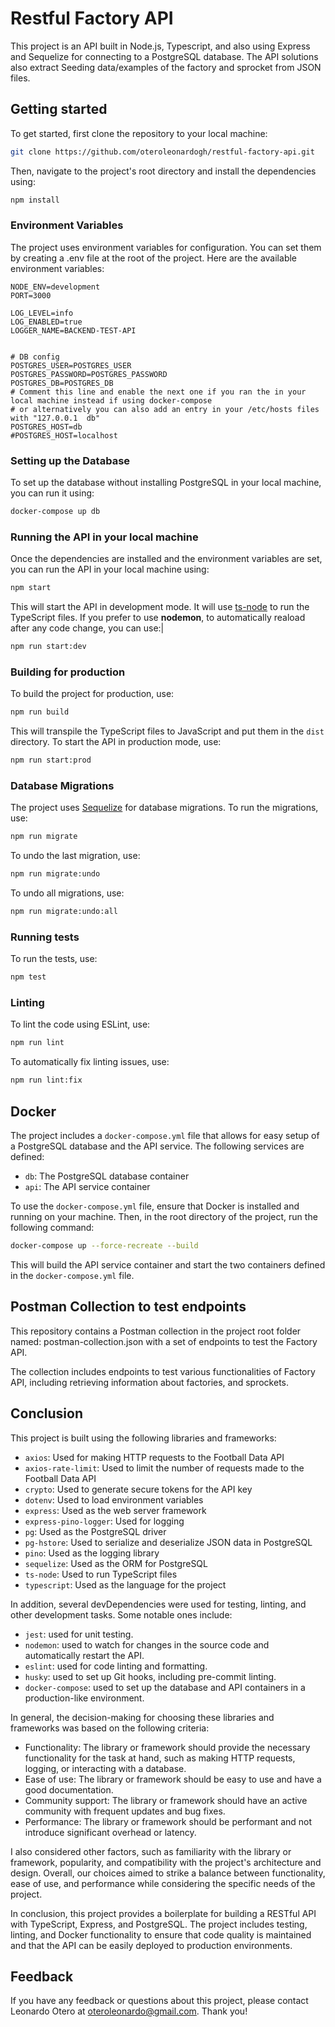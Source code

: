 # Restful Factory API

This project is an API built in Node.js, Typescript, and also using Express and Sequelize for connecting to a PostgreSQL database. The API solutions also extract Seeding data/examples of the factory and sprocket from JSON files.

## Getting started

To get started, first clone the repository to your local machine:

```bash
git clone https://github.com/oteroleonardogh/restful-factory-api.git
```

Then, navigate to the project's root directory and install the dependencies using:

```bash
npm install 
```

### Environment Variables

The project uses environment variables for configuration. You can set them by creating a .env file at the root of the project. Here are the available environment variables:

```dotenv
NODE_ENV=development
PORT=3000

LOG_LEVEL=info
LOG_ENABLED=true
LOGGER_NAME=BACKEND-TEST-API


# DB config
POSTGRES_USER=POSTGRES_USER
POSTGRES_PASSWORD=POSTGRES_PASSWORD
POSTGRES_DB=POSTGRES_DB
# Comment this line and enable the next one if you ran the in your local machine instead if using docker-compose
# or alternatively you can also add an entry in your /etc/hosts files with "127.0.0.1  db" 
POSTGRES_HOST=db
#POSTGRES_HOST=localhost
```

### Setting up the Database

To set up the database without installing PostgreSQL in your local machine, you can run it using:

```bash
docker-compose up db
```

### Running the API in your local machine

Once the dependencies are installed and the environment variables are set, you can run the API in your local machine using:

```bash
npm start
```

This will start the API in development mode. It will use [ts-node](https://github.com/TypeStrong/ts-node) to run the TypeScript files.
If you prefer to use **nodemon**, to automatically reaload after any code change, you can use:|

```bash
npm run start:dev
```

### Building for production

To build the project for production, use:

```bash
npm run build
```

This will transpile the TypeScript files to JavaScript and put them in the `dist` directory.
To start the API in production mode, use:

```bash
npm run start:prod
```

### Database Migrations

The project uses [Sequelize](https://sequelize.org/) for database migrations. To run the migrations, use:

```bash
npm run migrate
```

To undo the last migration, use:

```bash
npm run migrate:undo
```

To undo all migrations, use:

```bash
npm run migrate:undo:all
```

### Running tests

To run the tests, use:

```bash
npm test
```

### Linting

To lint the code using ESLint, use:

```bash
npm run lint
```

To automatically fix linting issues, use:

```bash
npm run lint:fix
```

## Docker

The project includes a `docker-compose.yml` file that allows for easy setup of a PostgreSQL database and the API service. The following services are defined:

- `db`: The PostgreSQL database container
- `api`: The API service container

To use the `docker-compose.yml` file, ensure that Docker is installed and running on your machine. Then, in the root directory of the project, run the following command:

```bash
docker-compose up --force-recreate --build
```

This will build the API service container and start the two containers defined in the `docker-compose.yml` file.

## Postman Collection to test endpoints

This repository contains a Postman collection in the project root folder named: postman-collection.json with a set of endpoints to test the Factory API.

The collection includes endpoints to test various functionalities of Factory API, including retrieving information about factories, and sprockets.

## Conclusion

This project is built using the following libraries and frameworks:

- `axios`: Used for making HTTP requests to the Football Data API
- `axios-rate-limit`: Used to limit the number of requests made to the Football Data API
- `crypto`: Used to generate secure tokens for the API key
- `dotenv`: Used to load environment variables
- `express`: Used as the web server framework
- `express-pino-logger`: Used for logging
- `pg`: Used as the PostgreSQL driver
- `pg-hstore`: Used to serialize and deserialize JSON data in PostgreSQL
- `pino`: Used as the logging library
- `sequelize`: Used as the ORM for PostgreSQL
- `ts-node`: Used to run TypeScript files
- `typescript`: Used as the language for the project

In addition, several devDependencies were used for testing, linting, and other development tasks. Some notable ones include:

- `jest`: used for unit testing.
- `nodemon`: used to watch for changes in the source code and automatically restart the API.
- `eslint`: used for code linting and formatting.
- `husky`: used to set up Git hooks, including pre-commit linting.
- `docker-compose`: used to set up the database and API containers in a production-like environment.

In general, the decision-making for choosing these libraries and frameworks was based on the following criteria:

- Functionality: The library or framework should provide the necessary functionality for the task at hand, such as making HTTP requests, logging, or interacting with a database.
- Ease of use: The library or framework should be easy to use and have a good documentation.
- Community support: The library or framework should have an active community with frequent updates and bug fixes.
- Performance: The library or framework should be performant and not introduce significant overhead or latency.

I also considered other factors, such as familiarity with the library or framework, popularity, and compatibility with the project's architecture and design. Overall, our choices aimed to strike a balance between functionality, ease of use, and performance while considering the specific needs of the project.

In conclusion, this project provides a boilerplate for building a RESTful API with TypeScript, Express, and PostgreSQL. The project includes testing, linting, and Docker functionality to ensure that code quality is maintained and that the API can be easily deployed to production environments.

## Feedback

If you have any feedback or questions about this project, please contact Leonardo Otero at oteroleonardo@gmail.com. Thank you!
